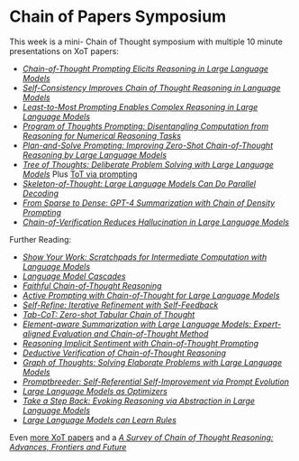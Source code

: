 # Chain of Papers Symposium

This week is a mini- Chain of Thought symposium with multiple 10 minute presentations on XoT papers:
* [*Chain-of-Thought Prompting Elicits Reasoning in Large Language Models*](https://arxiv.org/abs/2201.11903)
* [*Self-Consistency Improves Chain of Thought Reasoning in Language Models*](https://arxiv.org/abs/2203.11171)
* [*Least-to-Most Prompting Enables Complex Reasoning in Large Language Models*](https://arxiv.org/abs/2205.10625)
* [*Program of Thoughts Prompting: Disentangling Computation from Reasoning for Numerical Reasoning Tasks*](https://arxiv.org/abs/2211.12588)
* [*Plan-and-Solve Prompting: Improving Zero-Shot Chain-of-Thought Reasoning by Large Language Models*](https://arxiv.org/abs/2305.04091)
* [*Tree of Thoughts: Deliberate Problem Solving with Large Language Models*](https://arxiv.org/abs/2305.10601) Plus [ToT via prompting](https://github.com/dave1010/tree-of-thought-prompting)
* [*Skeleton-of-Thought: Large Language Models Can Do Parallel Decoding*](https://arxiv.org/abs/2307.15337)
* [*From Sparse to Dense: GPT-4 Summarization with Chain of Density Prompting*](https://arxiv.org/abs/2309.04269)
* [*Chain-of-Verification Reduces Hallucination in Large Language Models*](https://arxiv.org/abs/2309.11495)

Further Reading:
* [*Show Your Work: Scratchpads for Intermediate Computation with Language Models*](https://arxiv.org/abs/2112.00114)
* [*Language Model Cascades*](https://arxiv.org/abs/2207.10342)
* [*Faithful Chain-of-Thought Reasoning*](https://arxiv.org/abs/2301.13379)
* [*Active Prompting with Chain-of-Thought for Large Language Models*](https://arxiv.org/abs/2302.12246)
* [*Self-Refine: Iterative Refinement with Self-Feedback*](https://arxiv.org/abs/2303.17651)
* [*Tab-CoT: Zero-shot Tabular Chain of Thought*](https://arxiv.org/abs/2305.17812)
* [*Element-aware Summarization with Large Language Models: Expert-aligned Evaluation and Chain-of-Thought Method*](https://arxiv.org/abs/2305.13412)
* [*Reasoning Implicit Sentiment with Chain-of-Thought Prompting*](https://arxiv.org/abs/2305.11255)
* [*Deductive Verification of Chain-of-Thought Reasoning*](https://arxiv.org/abs/2306.03872)
* [*Graph of Thoughts: Solving Elaborate Problems with Large Language Models*](https://arxiv.org/abs/2308.09687)
* [*Promptbreeder: Self-Referential Self-Improvement via Prompt Evolution*](https://arxiv.org/abs/2309.16797)
* [*Large Language Models as Optimizers*](https://arxiv.org/abs/2309.03409)
* [*Take a Step Back: Evoking Reasoning via Abstraction in Large Language Models*](https://arxiv.org/abs/2310.06117)
* [*Large Language Models can Learn Rules*](https://arxiv.org/abs/2310.07064)

Even [more XoT papers](https://github.com/Timothyxxx/Chain-of-ThoughtsPapers) and a [*A Survey of Chain of Thought Reasoning: Advances, Frontiers and Future*](https://arxiv.org/abs/2309.15402)